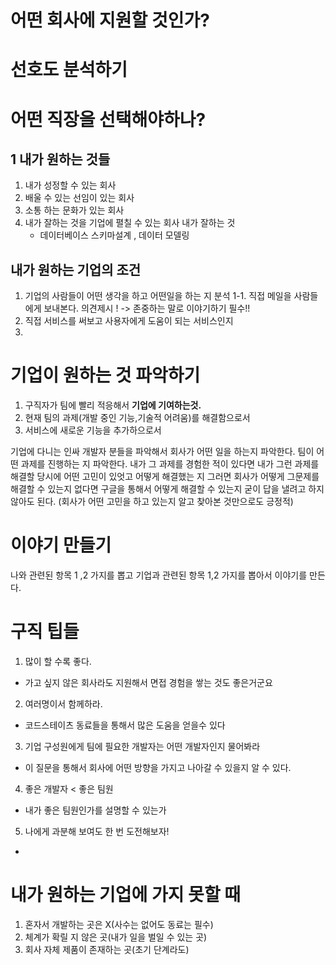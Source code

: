 # 어떤 회사에 지원할 것인가?


# 선호도 분석하기



# 어떤 직장을 선택해야하나?


## 1 내가 원하는 것들

1. 내가 성정할 수 있는 회사
2. 배울 수 있는 선임이 있는 회사 
3. 소통 하는 문화가 있는 회사
4. 내가 잘하는 것을 기업에 펼칠 수 있는 회사 
  내가 잘하는 것
      - 데이터베이스 스키마설계 , 데이터 모델링 



## 내가 원하는 기업의 조건
1. 기업의 사람들이 어떤 생각을 하고 어떤일을 하는 지 분석
1-1. 직접 메일을 사람들에게 보내본다. 
의견제시 ! -> 존중하는 말로 이야기하기 필수!!
2. 직접 서비스를 써보고 사용자에게 도움이 되는 서비스인지
1.


# 기업이 원하는 것 파악하기

1. 구직자가 팀에 빨리 적응해서 **기업에 기여하는것.**
2. 현재 팀의 과제(개발 중인 기능,기술적 어려움)를 해결함으로서
3. 서비스에 새로운 기능을 추가하으로서

기업에 다니는 인싸 개발자 분들을 파악해서 회사가 어떤 일을 하는지 파악한다. 
팀이 어떤 과제를 진행하는 지 파악한다.
내가 그 과제를 경험한 적이 있다면 
내가 그런 과제를 해결할 당시에 어떤 고민이 있엇고 어떻게 해결했는 지 
그러면 회사가 어떻게 그문제를 해결할 수 있는지
없다면 구글을 통해서 어떻게 해결할 수 있는지 
굳이 답을 낼려고 하지 않아도 된다. (회사가 어떤 고민을 하고 있는지 알고 찾아본 것만으로도 긍정적)

# 이야기 만들기
나와 관련된 항목 1 ,2 가지를 뽑고
기업과 관련된 항목 1,2 가지를 뽑아서 이야기를 만든다.

# 구직 팁들
1. 많이 할 수록 좋다. 
- 가고 싶지 않은 회사라도 지원해서 면접 경험을 쌓는 것도 좋은거군요
2. 여러명이서 함께하라.
- 코드스테이츠 동료들을 통해서 많은 도움을 얻을수 있다
3. 기업 구성원에게 팀에 필요한 개발자는 어떤 개발자인지 물어봐라
- 이 질문을 통해서 회사에 어떤 방향을 가지고 나아갈 수 있을지 알 수 있다.
4. 좋은 개발자 < 좋은 팀원
- 내가 좋은 팀원인가를 설명할 수 있는가
5. 나에게 과분해 보여도 한 번 도전해보자!
- 

# 내가 원하는 기업에 가지 못할 때
1. 혼자서 개발하는 곳은 X(사수는 없어도 동료는 필수)
2. 체계가 확릴 지 않은 곳(내가 일을 벌일 수 있는 곳)
3. 회사 자체 제품이 존재하는 곳(초기 단계라도)
